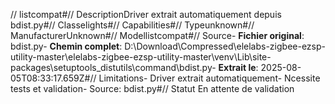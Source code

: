 // listcompat#// DescriptionDriver extrait automatiquement depuis bdist.py#// Classelights#// Capabilities#// Typeunknown#// ManufacturerUnknown#// Modellistcompat#// Source- **Fichier original**: bdist.py- **Chemin complet**: D:\Download\Compressed\elelabs-zigbee-ezsp-utility-master\elelabs-zigbee-ezsp-utility-master\venv\Lib\site-packages\setuptools\_distutils\command\bdist.py- **Extrait le**: 2025-08-05T08:33:17.659Z#// Limitations- Driver extrait automatiquement- Ncessite tests et validation- Source: bdist.py#// Statut En attente de validation